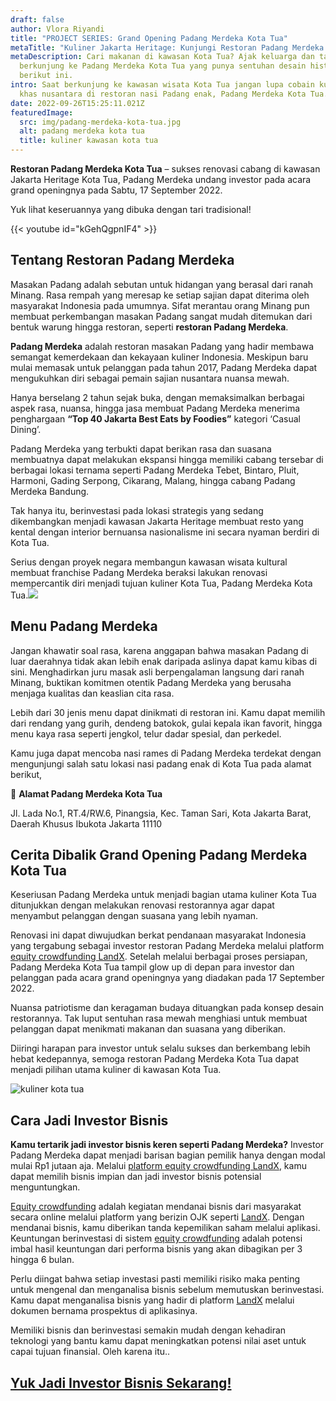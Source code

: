 ```yaml
---
draft: false
author: Vlora Riyandi
title: "PROJECT SERIES: Grand Opening Padang Merdeka Kota Tua"
metaTitle: "Kuliner Jakarta Heritage: Kunjungi Restoran Padang Merdeka Kota Tua"
metaDescription: Cari makanan di kawasan Kota Tua? Ajak keluarga dan tamu kamu
  berkunjung ke Padang Merdeka Kota Tua yang punya sentuhan desain historis
  berikut ini.
intro: Saat berkunjung ke kawasan wisata Kota Tua jangan lupa cobain kuliner
  khas nusantara di restoran nasi Padang enak, Padang Merdeka Kota Tua.
date: 2022-09-26T15:25:11.021Z
featuredImage:
  src: img/padang-merdeka-kota-tua.jpg
  alt: padang merdeka kota tua
  title: kuliner kawasan kota tua
---
```

**Restoran Padang Merdeka Kota Tua** – sukses renovasi cabang di kawasan Jakarta Heritage Kota Tua, Padang Merdeka undang investor pada acara grand openingnya pada Sabtu, 17 September 2022. 

Yuk lihat keseruannya yang dibuka dengan tari tradisional!

{{< youtube id="kGehQgpnIF4" >}}

## Tentang Restoran Padang Merdeka

Masakan Padang adalah sebutan untuk hidangan yang berasal dari ranah Minang. Rasa rempah yang meresap ke setiap sajian dapat diterima oleh masyarakat Indonesia pada umumnya. Sifat merantau orang Minang pun membuat perkembangan masakan Padang sangat mudah ditemukan dari bentuk warung hingga restoran, seperti **restoran Padang Merdeka**.

**Padang Merdeka** adalah restoran masakan Padang yang hadir membawa semangat kemerdekaan dan kekayaan kuliner Indonesia. Meskipun baru mulai memasak untuk pelanggan pada tahun 2017, Padang Merdeka dapat mengukuhkan diri sebagai pemain sajian nusantara nuansa mewah.

Hanya berselang 2 tahun sejak buka, dengan memaksimalkan berbagai aspek rasa, nuansa, hingga jasa membuat Padang Merdeka menerima penghargaan **“Top 40 Jakarta Best Eats by Foodies”** kategori ‘Casual Dining’.

Padang Merdeka yang terbukti dapat berikan rasa dan suasana membuatnya dapat melakukan ekspansi hingga memiliki cabang tersebar di berbagai lokasi ternama seperti Padang Merdeka Tebet, Bintaro, Pluit, Harmoni, Gading Serpong, Cikarang, Malang, hingga cabang Padang Merdeka Bandung.

Tak hanya itu, berinvestasi pada lokasi strategis yang sedang dikembangkan menjadi kawasan Jakarta Heritage membuat resto yang kental dengan interior bernuansa nasionalisme ini secara nyaman berdiri di Kota Tua.

Serius dengan proyek negara membangun kawasan wisata kultural membuat franchise Padang Merdeka beraksi lakukan renovasi mempercantik diri menjadi tujuan kuliner Kota Tua, Padang Merdeka Kota Tua.![](https://lh6.googleusercontent.com/SZCGwK-VSvND7mzlsqaJD60Olz2c-X_zNlwkMhbnSUxB0cozUi2wiQAgfxDbOnV3YDdytJYxre_EN3QucoLpy0hfDo6-oN3LD_j8oRAeQHOI0THTtJtesREzGSDqQu1DidkfhycEpvUufDj2HGAt4JN0Fr11uTivjqh3vuBkP5dprbC88Sd6s-RmYQ)

## Menu Padang Merdeka

Jangan khawatir soal rasa, karena anggapan bahwa masakan Padang di luar daerahnya tidak akan lebih enak daripada aslinya dapat kamu kibas di sini. Menghadirkan juru masak asli berpengalaman langsung dari ranah Minang, buktikan komitmen otentik Padang Merdeka yang berusaha menjaga kualitas dan keaslian cita rasa.

Lebih dari 30 jenis menu dapat dinikmati di restoran ini. Kamu dapat memilih dari rendang yang gurih, dendeng batokok, gulai kepala ikan favorit, hingga menu kaya rasa seperti jengkol, telur dadar spesial, dan perkedel.

Kamu juga dapat mencoba nasi rames di Padang Merdeka terdekat dengan mengunjungi salah satu lokasi nasi padang enak di Kota Tua pada alamat berikut,

📍 **Alamat Padang Merdeka Kota Tua**

Jl. Lada No.1, RT.4/RW.6, Pinangsia, Kec. Taman Sari, Kota Jakarta Barat, Daerah Khusus Ibukota Jakarta 11110

## Cerita Dibalik Grand Opening Padang Merdeka Kota Tua

Keseriusan Padang Merdeka untuk menjadi bagian utama kuliner Kota Tua ditunjukkan dengan melakukan renovasi restorannya agar dapat menyambut pelanggan dengan suasana yang lebih nyaman. 

Renovasi ini dapat diwujudkan berkat pendanaan masyarakat Indonesia yang tergabung sebagai investor restoran Padang Merdeka melalui platform [equity crowdfunding LandX](https://landx.id/). Setelah melalui berbagai proses persiapan, Padang Merdeka Kota Tua tampil glow up di depan para investor dan pelanggan pada acara grand openingnya yang diadakan pada 17 September 2022.

Nuansa patriotisme dan keragaman budaya dituangkan pada konsep desain restorannya. Tak luput sentuhan rasa mewah menghiasi untuk membuat pelanggan dapat menikmati makanan dan suasana yang diberikan.

Diiringi harapan para investor untuk selalu sukses dan berkembang lebih hebat kedepannya, semoga restoran Padang Merdeka Kota Tua dapat menjadi pilihan utama kuliner di kawasan Kota Tua. 

![kuliner kota tua](https://lh6.googleusercontent.com/coeofmSzVIWZc8lsG4ug4iaepbT85kdn1ecsbKZrjH3EkID_9UK86G-HV-Amg3Y7FWiYkha1wm4F-nZjjESqejYiW7ocz0xKVchiycLtWlcfwX_Hg7qYx7yOpy6pFsWs1cpmw3zAvs5qr1OTGXQVVRMjA5zygUJpfB2HnPm2u_fkbVsWTpJFKuoWKg "kuliner kota tua")

## Cara Jadi Investor Bisnis

**Kamu tertarik jadi investor bisnis keren seperti Padang Merdeka?** Investor Padang Merdeka dapat menjadi barisan bagian pemilik hanya dengan modal mulai Rp1 jutaan aja. Melalui [platform equity crowdfunding LandX](https://landx.id/), kamu dapat memilih bisnis impian dan jadi investor bisnis potensial menguntungkan.

[Equity crowdfunding](https://landx.id/) adalah kegiatan mendanai bisnis dari masyarakat secara online melalui platform yang berizin OJK seperti [LandX](https://landx.id/). Dengan mendanai bisnis, kamu diberikan tanda kepemilikan saham melalui aplikasi. Keuntungan berinvestasi di sistem [equity crowdfunding](https://landx.id/) adalah potensi imbal hasil keuntungan dari performa bisnis yang akan dibagikan per 3 hingga 6 bulan. 

Perlu diingat bahwa setiap investasi pasti memiliki risiko maka penting untuk mengenal dan menganalisa bisnis sebelum memutuskan berinvestasi. Kamu dapat menganalisa bisnis yang hadir di platform [LandX](https://landx.id/) melalui dokumen bernama prospektus di aplikasinya.

Memiliki bisnis dan berinvestasi semakin mudah dengan kehadiran teknologi yang bantu kamu dapat meningkatkan potensi nilai aset untuk capai tujuan finansial. Oleh karena itu..

## [Yuk Jadi Investor Bisnis Sekarang!](https://app.landx.id/?utm_source=Organic+Page&utm_medium=Content+Blog&utm_campaign=BlogLandX&utm_id=Blog)